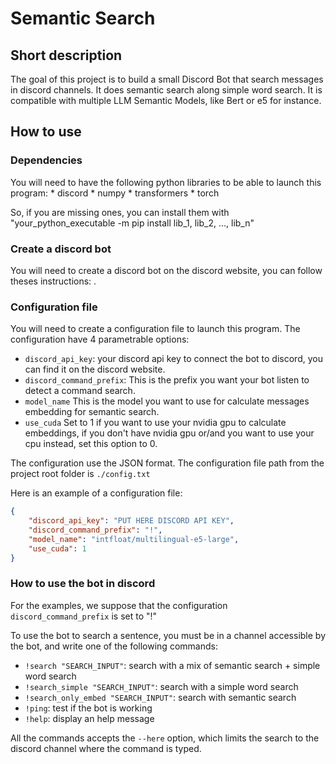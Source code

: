 # Semantic Search

## Short description

The goal of this project is to build a small Discord Bot that search messages in discord channels. It does semantic search along simple word search. It is compatible with multiple LLM Semantic Models, like Bert or e5 for instance.


## How to use

### Dependencies

You will need to have the following python libraries to be able to launch this program: 
    * discord
    * numpy
    * transformers
    * torch

So, if you are missing ones, you can install them with "your_python_executable -m pip install lib_1, lib_2, ..., lib_n"


### Create a discord bot

You will need to create a discord bot on the discord website, you can follow theses instructions: [](https://discord.com/developers/docs/quick-start/getting-started).


### Configuration file

You will need to create a configuration file to launch this program. The configuration have 4 parametrable options:

- `discord_api_key`: your discord api key to connect the bot to discord, you can find it on the discord website.
- `discord_command_prefix`: This is the prefix you want your bot listen to detect a command search.
- `model_name` This is the model you want to use for calculate messages embedding for semantic search.
- `use_cuda` Set to 1 if you want to use your nvidia gpu to calculate embeddings, if you don't have nvidia gpu or/and you want to use your cpu instead, set this option to 0.

The configuration use the JSON format. The configuration file path from the project root folder is `./config.txt`

Here is an example of a configuration file:

```json
{
    "discord_api_key": "PUT HERE DISCORD API KEY",
    "discord_command_prefix": "!",
    "model_name": "intfloat/multilingual-e5-large",
    "use_cuda": 1
}
```

### How to use the bot in discord

For the examples, we suppose that the configuration `discord_command_prefix` is set to "!"

To use the bot to search a sentence, you must be in a channel accessible by the bot, and write one of the following commands:

- `!search "SEARCH_INPUT"`: search with a mix of semantic search + simple word search
- `!search_simple "SEARCH_INPUT"`: search with a simple word search
- `!search_only_embed "SEARCH_INPUT"`: search with semantic search
- `!ping`: test if the bot is working
- `!help`: display an help message


All the commands accepts the `--here` option, which limits the search to the discord channel where the command is typed.

